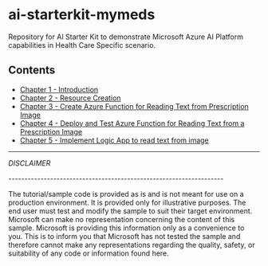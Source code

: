 # ai-starterkit-mymeds
Repository for AI Starter Kit to demonstrate Microsoft Azure AI Platform capabilities in Health Care Specific scenario.

## Contents

* [Chapter 1 - Introduction](./chapter1/Readme.md)
* [Chapter 2 - Resource Creation](./chapter2/Readme.md)
* [Chapter 3 - Create Azure Function for Reading Text from Prescription Image](./chapter3/Readme.md)
* [Chapter 4 - Deploy and Test Azure Function for Reading Text from a Prescription Image](./chapter4/Readme.md)
* [Chapter 5 - Implement Logic App to read text from image](./chapter5/Readme.md)

***


*DISCLAIMER*

------------------------------------------------------------------- 

The tutorial/sample code is provided as is and is not meant for use on a production environment. It is provided only for illustrative purposes. The end user must test and modify the sample to suit their target environment. 
Microsoft can make no representation concerning the content of this sample. Microsoft is providing this information only as a convenience to you. This is to inform you that Microsoft has not tested the sample and therefore cannot make any representations regarding the quality, safety, or suitability of any code or information found here. 

